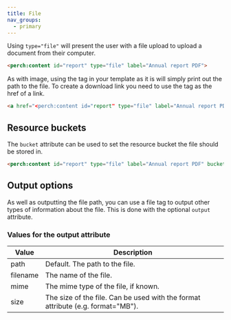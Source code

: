 ```yaml
---
title: File
nav_groups:
  - primary
---
```


Using `type="file"` will present the user with a file upload to upload a document from their computer.

```html
<perch:content id="report" type="file" label="Annual report PDF">
```

As with image, using the tag in your template as it is will simply print out the path to the file. To create a download link you need to use the tag as the href of a link.

```html
<a href="<perch:content id="report" type="file" label="Annual report PDF">">Download my file</a>
```

## Resource buckets

The `bucket` attribute can be used to set the resource bucket the file should be stored in.

```html
<perch:content id="report" type="file" label="Annual report PDF" bucket="reports">
```

## Output options

As well as outputting the file path, you can use a file tag to output other types of information about the file. This is done with the optional `output` attribute.

### Values for the output attribute

|Value|Description|
|-|-|
|path|Default. The path to the file.|
|filename|The name of the file.|
|mime|The mime type of the file, if known.|
|size|The size of the file. Can be used with the format attribute (e.g. format="MB").|
